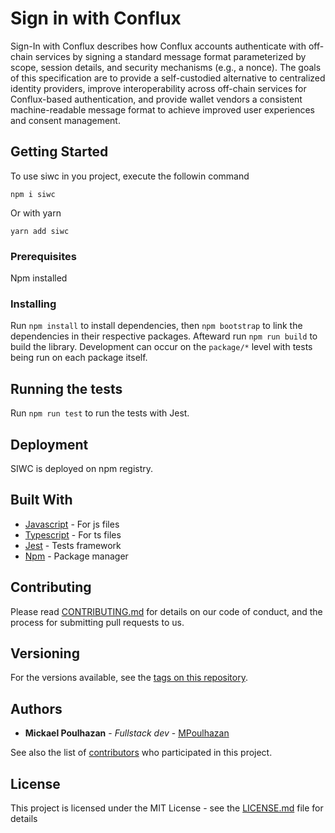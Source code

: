 # Sign in with Conflux

Sign-In with Conflux describes how Conflux accounts authenticate with
off-chain services by signing a standard message format parameterized by scope,
session details, and security mechanisms (e.g., a nonce). The goals of this
specification are to provide a self-custodied alternative to centralized
identity providers, improve interoperability across off-chain services for
Conflux-based authentication, and provide wallet vendors a consistent
machine-readable message format to achieve improved user experiences and
consent management.

## Getting Started

To use siwc in you project, execute the followin command

```
npm i siwc
```

Or with yarn

```
yarn add siwc
```

### Prerequisites

Npm installed

### Installing

Run `npm install` to install dependencies, then `npm bootstrap` to link the dependencies in their respective packages.
Afteward run `npm run build` to build the library.
Development can occur on the `package/*` level with tests being run on each package itself.

## Running the tests

Run `npm run test` to run the tests with Jest.

## Deployment

SIWC is deployed on npm registry.

## Built With

- [Javascript](https://www.javascript.com/) - For js files
- [Typescript](https://www.typescriptlang.org/) - For ts files
- [Jest](https://jestjs.io/fr/) - Tests framework
- [Npm](https://www.npmjs.com/) - Package manager

## Contributing

Please read [CONTRIBUTING.md](https://github.com/MPoulhazan/siwc) for details on our code of conduct, and the process for submitting pull requests to us.

## Versioning

For the versions available, see the [tags on this repository](https://github.com/MPoulhazan/siwc/tags).

## Authors

- **Mickael Poulhazan** - _Fullstack dev_ - [MPoulhazan](https://github.com/MPoulhazan)

See also the list of [contributors](https://github.com/MPoulhazan/siwc/contributors) who participated in this project.

## License

This project is licensed under the MIT License - see the [LICENSE.md](LICENSE.md) file for details
